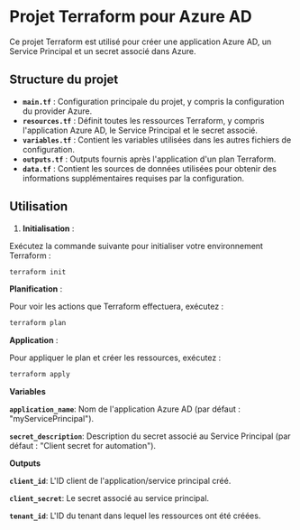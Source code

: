 # Projet Terraform pour Azure AD

Ce projet Terraform est utilisé pour créer une application Azure AD, un Service Principal et un secret associé dans Azure.

## Structure du projet

* **`main.tf`** : Configuration principale du projet, y compris la configuration du provider Azure.
* **`resources.tf`** : Définit toutes les ressources Terraform, y compris l'application Azure AD, le Service Principal et le secret associé.
* **`variables.tf`** : Contient les variables utilisées dans les autres fichiers de configuration.
* **`outputs.tf`** : Outputs fournis après l'application d'un plan Terraform.
* **`data.tf`** : Contient les sources de données utilisées pour obtenir des informations supplémentaires requises par la configuration.

## Utilisation

1. **Initialisation** :

Exécutez la commande suivante pour initialiser votre environnement Terraform :
   ```bash
   terraform init
   ```
**Planification** :

   Pour voir les actions que Terraform effectuera, exécutez :
   ```bash
   terraform plan
   ```
**Application** :

   Pour appliquer le plan et créer les ressources, exécutez :
   ```bash
   terraform apply
   ```

**Variables**

**`application_name`**: Nom de l'application Azure AD (par défaut : "myServicePrincipal").

**`secret_description`**: Description du secret associé au Service Principal (par défaut : "Client secret for automation").

**Outputs**

**`client_id`**: L'ID client de l'application/service principal créé.

**`client_secret`**: Le secret associé au service principal.

**`tenant_id`**: L'ID du tenant dans lequel les ressources ont été créées.
